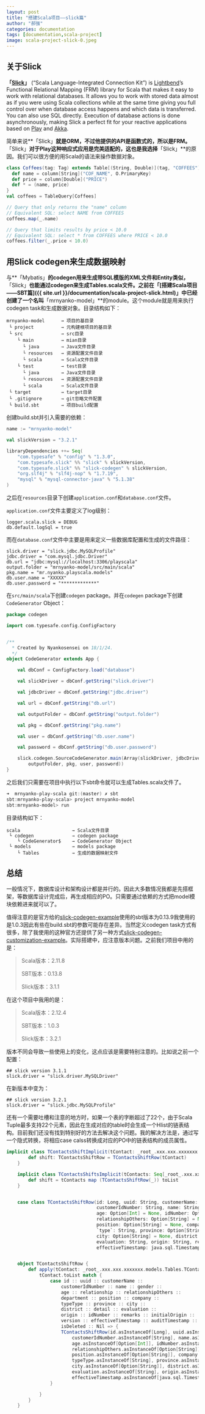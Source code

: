 ```yaml
---
layout: post
title: "搭建Scala项目——slick篇"
author: "郝强"
categories: documentation
tags: [documentation,scala-project]
image: scala-project-slick-0.jpeg
---
```


## 关于Slick

**「[Slick](http://slick.lightbend.com)」** (“Scala Language-Integrated Connection Kit”) is [Lightbend](https://lightbend.com/)’s Functional Relational Mapping (FRM) library for Scala that makes it easy to work with relational databases. It allows you to work with stored data almost as if you were using Scala collections while at the same time giving you full control over when database access happens and which data is transferred. You can also use SQL directly. Execution of database actions is done asynchronously, making Slick a perfect fit for your reactive applications based on [Play](https://playframework.com/) and [Akka](http://akka.io/).

简单来说**「Slick」**就是ORM，不过他提供的API是函数式的，所以是FRM。**「Slick」**对于Play这种响应式应用是完美适配的，这也是我选择**「Slick」**的原因。我们可以很方便的用Scala的语法来操作数据对象。

```scala
class Coffees(tag: Tag) extends Table[(String, Double)](tag, "COFFEES") {
  def name = column[String]("COF_NAME", O.PrimaryKey)
  def price = column[Double]("PRICE")
  def * = (name, price)
}
val coffees = TableQuery[Coffees]
```

```scala
// Query that only returns the "name" column
// Equivalent SQL: select NAME from COFFEES
coffees.map(_.name)

// Query that limits results by price < 10.0
// Equivalent SQL: select * from COFFEES where PRICE < 10.0
coffees.filter(_.price < 10.0)
```



## 用Slick codegen来生成数据映射

与**「Mybatis」**的codegen用来生成带SQL模版的XML文件和Entity类似，**「Slick」**也能通过codegen来生成Tables.scala文件。之前在「[搭建Scala项目——SBT篇]({{ site.url }}/documentation/scala-project-slick.html)」中已经创建了一个名叫**「mrnyanko-model」**的module。这个module就是用来执行codegen task和生成数据对象。目录结构如下：

```
mrnyanko-model      → 项目的基目录
 └ project          → 元构建根项目的基目录
 └ src              → src目录
    └ main          → mian目录
      └ java        → Java文件目录
      └ resources   → 资源配置文件目录
      └ scala       → Scala文件目录
    └ test          → test目录
      └ java        → Java文件目录
      └ resources   → 资源配置文件目录
      └ scala       → Scala文件目录
 └ target           → target目录
 └ .gitignore       → git忽略文件配置
 └ build.sbt        → 项目build配置
```

创建build.sbt并引入需要的依赖：

```scala
name := "mrnyanko-model"

val slickVersion = "3.2.1"

libraryDependencies ++= Seq(
    "com.typesafe" % "config" % "1.3.0",
    "com.typesafe.slick" %% "slick" % slickVersion,
    "com.typesafe.slick" %% "slick-codegen" % slickVersion,
    "org.slf4j" % "slf4j-nop" % "1.7.19",
    "mysql" % "mysql-connector-java" % "5.1.38"
)
```

之后在`resources`目录下创建`application.conf`和`database.conf`文件。

`application.conf`文件主要定义了log级别：

```properties
logger.scala.slick = DEBUG
db.default.logSql = true
```

而在`database.conf`文件中主要是用来定义一些数据库配置和生成的文件路径：

```properties
slick.driver = "slick.jdbc.MySQLProfile"
jdbc.driver = "com.mysql.jdbc.Driver"
db.url = "jdbc:mysql://localhost:3306/playscala"
output.folder = "mrnyanko-model/src/main/scala"
pkg.name = "mr.nyanko.playscala.models"
db.user.name = "XXXXX"
db.user.password = "*************"
```

在`src/main/scala`下创建`codegen` package。并在`codegen` package下创建`CodeGenerator` Object：

```scala
package codegen

import com.typesafe.config.ConfigFactory


/**
  * Created by Nyankosensei on 18/1/24.
  */
object CodeGenerator extends App {

    val dbConf = ConfigFactory.load("database")

    val slickDriver = dbConf.getString("slick.driver")

    val jdbcDriver = dbConf.getString("jdbc.driver")

    val url = dbConf.getString("db.url")

    val outputFolder = dbConf.getString("output.folder")

    val pkg = dbConf.getString("pkg.name")

    val user = dbConf.getString("db.user.name")

    val password = dbConf.getString("db.user.password")

    slick.codegen.SourceCodeGenerator.main(Array(slickDriver, jdbcDriver, url,
        outputFolder, pkg, user, password))
}

```

之后我们只需要在项目中执行以下sbt命令就可以生成Tables.scala文件了。

```powershell
➜  mrnyanko-play-scala git:(master) ✗ sbt                     
sbt:mrnyanko-play-scala> project mrnyanko-model
sbt:mrnyanko-model> run
```
目录结构如下：
```
scala                   → Scala文件目录
 └ codegen              → codegen package
    └ CodeGenerator$    → CodeGenerator Object
 └ models               → models package
    └ Tables            → 生成的数据映射文件
```



## 总结

一般情况下，数据库设计和架构设计都是并行的。因此大多数情况我都是先搭框架，等数据库设计完成后，再生成相应的PO。只需要通过依赖的方式把model模块依赖进来就可以了。

值得注意的是官方给的[slick-codegen-example](https://github.com/slick/slick-codegen-example)使用的sbt版本为0.13.9我使用的是1.0.3因此有些在build.sbt的参数可能存在差异。当然定义codegen task方式有很多，除了我使用的这种官方还提供了另一种方式[slick-codegen-customization-example](https://github.com/slick/slick-codegen-customization-example)。实际搭建中，应注意版本问题。之前我们项目中用的是：

>Scala版本：2.11.8
>
>SBT版本：0.13.8
>
>Slick版本：3.1.1

在这个项目中我用的是：

>Scala版本：2.12.4
>
>SBT版本：1.0.3
>
>Slick版本：3.2.1

版本不同会导致一些使用上的变化，这点应该是需要特别注意的。比如说之前一个配置：

```properties
## slick version 3.1.1
slick.driver = "slick.driver.MySQLDriver"
```

在新版本中变为：

```properties
## slick version 3.2.1
slick.driver = "slick.jdbc.MySQLProfile"
```
还有一个需要吐槽和注意的地方时，如果一个表的字断超过了22个，由于Scala Tuple最多支持22个元素，因此在生成对应的table时会生成一个Hlist的链表结构。目前我们还没有找到特别好的方法去解决这个问题。我的解决方法是，通过写一个隐式转换，将相应case calss转换成对应的PO中的链表结构的成员属性。

```scala
implicit class TContactsShiftImplicit(tContact: _root_.xxx.xxx.xxxxxxx.models.Tables.TContactsRow) {
        def shift: TContactsShiftRow = TContactsShiftRow(tContact)
    }

    implicit class TContactsShiftsImplicit(tContacts: Seq[_root_.xxx.xxx.xxxxxxx.models.Tables.TContactsRow]) {
        def shift = tContacts map (TContactsShiftRow(_)) toList
    }


    case class TContactsShiftRow(id: Long, uuid: String, customerName: String,
                                 customerIdNumber: String, name: String, gender: String,
                                 age: Option[Int] = None, idNumber: Option[String] = None, relationship: String,
                                 relationshipOthers: Option[String] = None, department: Option[String] = None,
                                 position: Option[String] = None, company: Option[String] = None,
                                 `type`: String, province: Option[String] = None,
                                 city: Option[String] = None, district: Option[String] = None, detail: Option[String] = None,
                                 evaluation: String, origin: String, remarks: Option[String] = None, initialOrigin: String, version: Long,
                                 effectiveTimestamp: java.sql.Timestamp, auditTimestamp: java.sql.Timestamp, isDeleted: Boolean = false)


    object TContactsShiftRow {
        def apply(tContact: _root_.xxx.xxx.xxxxxxx.models.Tables.TContactsRow): TContactsShiftRow = {
            tContact.toList match {
                case id :: uuid :: customerName ::
                    customerIdNumber :: name :: gender ::
                    age :: relationship :: relationshipOthers ::
                    department :: position :: company ::
                    typeType :: province :: city ::
                    district :: detail :: evaluation ::
                    origin :: idNumber :: remarks :: initialOrigin ::
                    version :: effectiveTimestamp :: auditTimestamp ::
                    isDeleted :: Nil => {
                    TContactsShiftRow(id.asInstanceOf[Long], uuid.asInstanceOf[String], customerName.asInstanceOf[String],
                        customerIdNumber.asInstanceOf[String], name.asInstanceOf[String], gender.asInstanceOf[String],
                        age.asInstanceOf[Option[Int]], idNumber.asInstanceOf[Option[String]], relationship.asInstanceOf[String],
                        relationshipOthers.asInstanceOf[Option[String]], department.asInstanceOf[Option[String]],
                        position.asInstanceOf[Option[String]], company.asInstanceOf[Option[String]],
                        typeType.asInstanceOf[String], province.asInstanceOf[Option[String]],
                        city.asInstanceOf[Option[String]], district.asInstanceOf[Option[String]], detail.asInstanceOf[Option[String]],
                        evaluation.asInstanceOf[String], origin.asInstanceOf[String], remarks.asInstanceOf[Option[String]], initialOrigin.asInstanceOf[String], version.asInstanceOf[Long],
                        effectiveTimestamp.asInstanceOf[java.sql.Timestamp], auditTimestamp.asInstanceOf[java.sql.Timestamp], isDeleted.asInstanceOf[Boolean])
                }

            }
        }
    }
```

